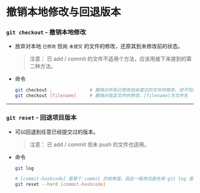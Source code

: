 # 撤销本地修改与回退版本

### `git checkout` - 撤销本地修改  

- 放弃对本地 `已修改` 但尚 `未提交` 的文件的修改，还原其到未修改前的状态。   
  > 注意： 已 add / commit 的文件不适用个方法，应该用接下来提到的第二种方法。
  
- 命令   
    ```bash
    git checkout .              # 撤销对所有已修改但未提交的文件的修改，但不包括新增的文件
    git checkout [filename]     # 撤销对指定文件的修改，[filename]为文件名
    ```

---

### `git reset` - 回退项目版本

- 可以回退到任意已经提交过的版本。  
   > 注意： 已 add / commit 但未 push 的文件也适用。

- 命令
    ```bash
    git log		
    
    # [commit-hashcode] 是某个 commit 的哈希值，因此一般用法是先用 git log 查看具体commit的哈希值，然后 reset 到那个版本。			
    git reset --hard [commit-hashcode]  	
    ```
